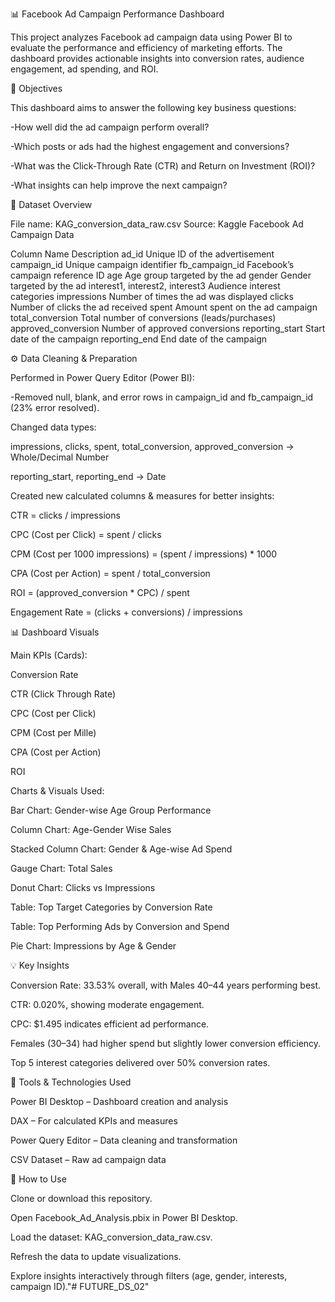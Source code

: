 📊 Facebook Ad Campaign Performance Dashboard


This project analyzes Facebook ad campaign data using Power BI to evaluate the performance and efficiency of marketing efforts.
The dashboard provides actionable insights into conversion rates, audience engagement, ad spending, and ROI.

🎯 Objectives

This dashboard aims to answer the following key business questions:

-How well did the ad campaign perform overall?

-Which posts or ads had the highest engagement and conversions?

-What was the Click-Through Rate (CTR) and Return on Investment (ROI)?

-What insights can help improve the next campaign?

📂 Dataset Overview

File name: KAG_conversion_data_raw.csv
Source: Kaggle Facebook Ad Campaign Data

Column Name	Description
ad_id	Unique ID of the advertisement
campaign_id	Unique campaign identifier
fb_campaign_id	Facebook’s campaign reference ID
age	Age group targeted by the ad
gender	Gender targeted by the ad
interest1, interest2, interest3	Audience interest categories
impressions	Number of times the ad was displayed
clicks	Number of clicks the ad received
spent	Amount spent on the ad campaign
total_conversion	Total number of conversions (leads/purchases)
approved_conversion	Number of approved conversions
reporting_start	Start date of the campaign
reporting_end	End date of the campaign


⚙️ Data Cleaning & Preparation

Performed in Power Query Editor (Power BI):

-Removed null, blank, and error rows in campaign_id and fb_campaign_id (23% error resolved).

Changed data types:

impressions, clicks, spent, total_conversion, approved_conversion → Whole/Decimal Number

reporting_start, reporting_end → Date

Created new calculated columns & measures for better insights:

CTR = clicks / impressions

CPC (Cost per Click) = spent / clicks

CPM (Cost per 1000 impressions) = (spent / impressions) * 1000

CPA (Cost per Action) = spent / total_conversion

ROI = (approved_conversion * CPC) / spent

Engagement Rate = (clicks + conversions) / impressions

📊 Dashboard Visuals

Main KPIs (Cards):

Conversion Rate

CTR (Click Through Rate)

CPC (Cost per Click)

CPM (Cost per Mille)

CPA (Cost per Action)

ROI

Charts & Visuals Used:

Bar Chart: Gender-wise Age Group Performance

Column Chart: Age-Gender Wise Sales

Stacked Column Chart: Gender & Age-wise Ad Spend

Gauge Chart: Total Sales

Donut Chart: Clicks vs Impressions

Table: Top Target Categories by Conversion Rate

Table: Top Performing Ads by Conversion and Spend

Pie Chart: Impressions by Age & Gender

💡 Key Insights

Conversion Rate: 33.53% overall, with Males 40–44 years performing best.

CTR: 0.020%, showing moderate engagement.

CPC: $1.495 indicates efficient ad performance.

Females (30–34) had higher spend but slightly lower conversion efficiency.

Top 5 interest categories delivered over 50% conversion rates.

🧠 Tools & Technologies Used

Power BI Desktop – Dashboard creation and analysis

DAX – For calculated KPIs and measures

Power Query Editor – Data cleaning and transformation

CSV Dataset – Raw ad campaign data

🚀 How to Use

Clone or download this repository.

Open Facebook_Ad_Analysis.pbix in Power BI Desktop.

Load the dataset: KAG_conversion_data_raw.csv.

Refresh the data to update visualizations.

Explore insights interactively through filters (age, gender, interests, campaign ID)."# FUTURE_DS_02" 
